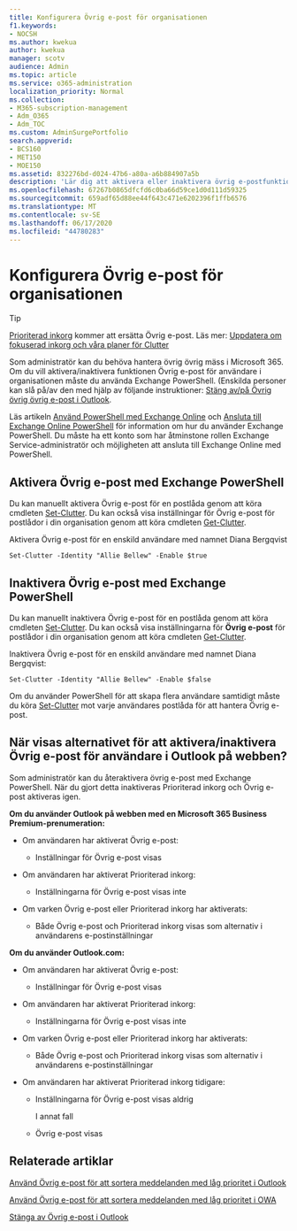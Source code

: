 ```yaml
---
title: Konfigurera Övrig e-post för organisationen
f1.keywords:
- NOCSH
ms.author: kwekua
author: kwekua
manager: scotv
audience: Admin
ms.topic: article
ms.service: o365-administration
localization_priority: Normal
ms.collection:
- M365-subscription-management
- Adm_O365
- Adm_TOC
ms.custom: AdminSurgePortfolio
search.appverid:
- BCS160
- MET150
- MOE150
ms.assetid: 832276bd-d024-47b6-a80a-a6b884907a5b
description: 'Lär dig att aktivera eller inaktivera övrig e-postfunktionen för alla eller specifika användare i organisationen med Hjälp av Exchange PowerShell. '
ms.openlocfilehash: 67267b0865dfcfd6c0ba66d59ce1d0d111d59325
ms.sourcegitcommit: 659adf65d88ee44f643c471e6202396f1ffb6576
ms.translationtype: MT
ms.contentlocale: sv-SE
ms.lasthandoff: 06/17/2020
ms.locfileid: "44780283"
---
```

# <a name="configure-clutter-for-your-organization"></a>Konfigurera Övrig e-post för organisationen

> [!TIP]
> [Prioriterad inkorg](../setup/configure-focused-inbox.md) kommer att ersätta Övrig e-post. Läs mer: [Uppdatera om fokuserad inkorg och våra planer för Clutter](https://techcommunity.microsoft.com/t5/Outlook-Blog/Update-on-Focused-Inbox-and-our-plans-for-Clutter/ba-p/136448)
  
Som administratör kan du behöva hantera övrig övrig mäss i Microsoft 365. Om du vill aktivera/inaktivera funktionen Övrig e-post för användare i organisationen måste du använda Exchange PowerShell. (Enskilda personer kan slå på/av den med hjälp av följande instruktioner: [Stäng av/på Övrig övrig övrig e-post i Outlook](https://support.microsoft.com/office/a9c72a77-1bc4-40e6-ba6d-103c1d1aba4c).
  
Läs artikeln [Använd PowerShell med Exchange Online](https://go.microsoft.com/fwlink/?LinkID=402831) och [Ansluta till Exchange Online PowerShell](https://go.microsoft.com/fwlink/?LinkID=722415) för information om hur du använder Exchange PowerShell. Du måste ha ett konto som har åtminstone rollen Exchange Service-administratör och möjligheten att ansluta till Exchange Online med PowerShell. 
  
## <a name="turn-clutter-on-using-exchange-powershell"></a>Aktivera Övrig e-post med Exchange PowerShell

Du kan manuellt aktivera Övrig e-post för en postlåda genom att köra cmdleten [Set-Clutter](https://go.microsoft.com/fwlink/?LinkID=834446). Du kan också visa inställningar för Övrig e-post för postlådor i din organisation genom att köra cmdleten [Get-Clutter](https://go.microsoft.com/fwlink/?LinkID=834759). 
  
Aktivera Övrig e-post för en enskild användare med namnet Diana Bergqvist
    
`Set-Clutter -Identity "Allie Bellew" -Enable $true`


## <a name="turn-clutter-off-using-exchange-powershell"></a>Inaktivera Övrig e-post med Exchange PowerShell

Du kan manuellt inaktivera Övrig e-post för en postlåda genom att köra cmdleten [Set-Clutter](https://go.microsoft.com/fwlink/?LinkID=834446). Du kan också visa inställningarna för **Övrig e-post** för postlådor i din organisation genom att köra cmdleten [Get-Clutter](https://go.microsoft.com/fwlink/?LinkID=834759). 
  
Inaktivera Övrig e-post för en enskild användare med namnet Diana Bergqvist:
    
`Set-Clutter -Identity "Allie Bellew" -Enable $false`

Om du använder PowerShell för att skapa flera användare samtidigt måste du köra [Set-Clutter](https://go.microsoft.com/fwlink/?LinkID=834446) mot varje användares postlåda för att hantera Övrig e-post. 
  
## <a name="when-does-the-clutter-onoff-switch-appear-to-users-in-outlook-on-the-web"></a>När visas alternativet för att aktivera/inaktivera Övrig e-post för användare i Outlook på webben?
<a name="bkmk_onoff"> </a>

Som administratör kan du återaktivera övrig e-post med Exchange PowerShell. När du gjort detta inaktiveras Prioriterad inkorg och Övrig e-post aktiveras igen. 
  
 **Om du använder Outlook på webben med en Microsoft 365 Business Premium-prenumeration:**
  
- Om användaren har aktiverat Övrig e-post: 
    
  - Inställningar för Övrig e-post visas
    
- Om användaren har aktiverat Prioriterad inkorg: 
    
  - Inställningarna för Övrig e-post visas inte
    
- Om varken Övrig e-post eller Prioriterad inkorg har aktiverats: 
    
  - Både Övrig e-post och Prioriterad inkorg visas som alternativ i användarens e-postinställningar
    
 **Om du använder Outlook.com:**
  
- Om användaren har aktiverat Övrig e-post: 
    
  - Inställningar för Övrig e-post visas
    
- Om användaren har aktiverat Prioriterad inkorg: 
    
  - Inställningarna för Övrig e-post visas inte
    
- Om varken Övrig e-post eller Prioriterad inkorg har aktiverats: 
    
  - Både Övrig e-post och Prioriterad inkorg visas som alternativ i användarens e-postinställningar
    
- Om användaren har aktiverat Prioriterad inkorg tidigare:
    
  - Inställningarna för Övrig e-post visas aldrig
    
    I annat fall 
    
  - Övrig e-post visas
    
## <a name="related-articles"></a>Relaterade artiklar
<a name="bkmk_onoff"> </a>

[Använd Övrig e-post för att sortera meddelanden med låg prioritet i Outlook](https://support.microsoft.com/office/7b50c5db-7704-4e55-8a1b-dfc7bf1eafa0)
    
[Använd Övrig e-post för att sortera meddelanden med låg prioritet i OWA](https://support.microsoft.com/office/fe4d64ca-bf73-48f1-91b4-9a659e008bce)
    
[Stänga av Övrig e-post i Outlook](https://support.microsoft.com/office/a9c72a77-1bc4-40e6-ba6d-103c1d1aba4c)
    

